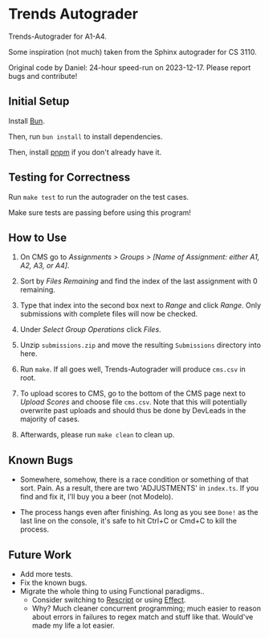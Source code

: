 # Trends Autograder

Trends-Autograder for A1-A4.

Some inspiration (not much) taken from the Sphinx autograder for CS 3110.

Original code by Daniel: 24-hour speed-run on 2023-12-17. Please report bugs and contribute!

## Initial Setup

Install [Bun](https://bun.sh/).

Then, run `bun install` to install dependencies.

Then, install [pnpm](https://pnpm.io/) if you don't already have it.

## Testing for Correctness

Run `make test` to run the autograder on the test cases.

Make sure tests are passing before using this program!

## How to Use

1. On CMS go to _Assignments > Groups > [Name of Assignment: either A1, A2, A3, or A4]_.

2. Sort by _Files Remaining_ and find the index of the last assignment with 0 remaining.

3. Type that index into the second box next to _Range_ and click _Range_. Only submissions with complete files will now be checked.

4. Under _Select Group Operations_ click _Files_.

5. Unzip `submissions.zip` and move the resulting `Submissions` directory into here.

6. Run `make`. If all goes well, Trends-Autograder will produce `cms.csv` in root.

7. To upload scores to CMS, go to the bottom of the CMS page next to _Upload Scores_ and choose file `cms.csv`. Note that this will potentially overwrite past uploads and should thus be done by DevLeads in the majority of cases.

8. Afterwards, please run `make clean` to clean up.

## Known Bugs

-   Somewhere, somehow, there is a race condition or something of that sort. Pain. As a result, there are two 'ADJUSTMENTS' in `index.ts`. If you find and fix it, I'll buy you a beer (not Modelo).

-   The process hangs even after finishing. As long as you see `Done!` as the last line on the console, it's safe to hit Ctrl+C or Cmd+C to kill the process.

## Future Work

-   Add more tests.
-   Fix the known bugs.
-   Migrate the whole thing to using Functional paradigms..
    -   Consider switching to [Rescript](https://rescript-lang.org/) or using [Effect](https://effect.website/).
    -   Why? Much cleaner concurrent programming; much easier to reason about errors in failures to regex match and stuff like that. Would've made my life a lot easier.
